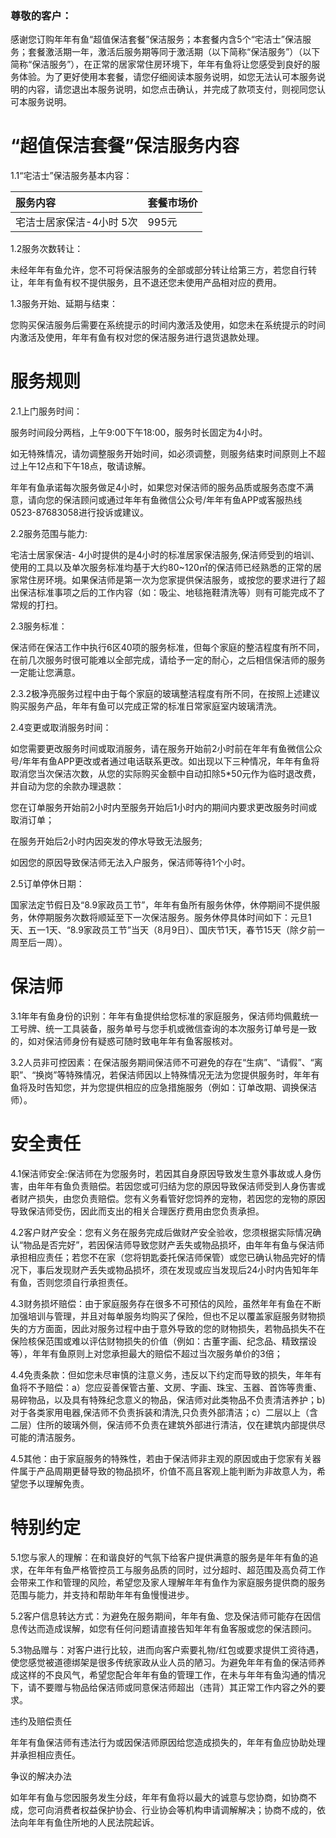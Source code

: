 ### 尊敬的客户：

感谢您订购年年有鱼“超值保洁套餐”保洁服务；本套餐内含5个“宅洁士”保洁服务；套餐激活期一年，激活后服务期等同于激活期（以下简称“保洁服务”）（以下简称“保洁服务”），在正常的居家常住房环境下，年年有鱼将让您感受到良好的服务体验。为了更好使用本套餐，请您仔细阅读本服务说明，如您无法认可本服务说明的内容，请您退出本服务说明，如您点击确认，并完成了款项支付，则视同您认可本服务说明。

# “超值保洁套餐”保洁服务内容

1.1“宅洁士”保洁服务基本内容：

| 服务内容 | 套餐市场价 |
| :--- | :--- |
| 宅洁士居家保洁-4小时 5次 | 995元 |

1.2服务次数转让：

未经年年有鱼允许，您不可将保洁服务的全部或部分转让给第三方，若您自行转让，年年有鱼有权不提供服务，且不退还您未使用产品相对应的费用。

1.3服务开始、延期与结束：

您购买保洁服务后需要在系统提示的时间内激活及使用，如您未在系统提示的时间内激活及使用，年年有鱼有权对您的保洁服务进行退货退款处理。

# 服务规则

2.1上门服务时间：

服务时间段分两档，上午9:00下午18:00，服务时长固定为4小时。

如无特殊情况，请勿调整服务开始时间，如必须调整，则服务结束时间原则上不超过上午12点和下午18点，敬请谅解。

年年有鱼承诺每次服务做足4小时，如果您对保洁师的服务品质或服务态度不满意，请向您的保洁顾问或通过年年有鱼微信公众号/年年有鱼APP或客服热线0523-87683058进行投诉或建议。

2.2服务范围与能力:

宅洁士居家保洁- 4小时提供的是4小时的标准居家保洁服务,保洁师受到的培训、使用的工具以及单次服务标准均基于大约80~120㎡的保洁师已经熟悉的正常的居家常住房环境。如果保洁师是第一次为您家提供保洁服务，或按您的要求进行了超出保洁标准事项之后的工作内容（如：吸尘、地毯拖鞋清洗等）则有可能完成不了常规的打扫。

2.3服务标准：

保洁师在保洁工作中执行6区40项的服务标准，但每个家庭的整洁程度有所不同，在前几次服务时很可能难以全部完成，请给予一定的耐心，之后相信保洁师的服务一定能让您满意。

2.3.2极净亮服务过程中由于每个家庭的玻璃整洁程度有所不同，在按照上述建议购买服务产品，年年有鱼可以完成正常的标准日常家庭室内玻璃清洗。

2.4变更或取消服务时间：

如您需要更改服务时间或取消服务，请在服务开始前2小时前在年年有鱼微信公众号/年年有鱼APP更改或者通过电话联系更改。如出现以下三种情况，年年有鱼将取消您当次保洁次数，从您的实际购买金额中自动扣除5\*50元作为临时退改费，并自动为您的余款办理退款：

您在订单服务开始前2小时内至服务开始后1小时内的期间内要求更改服务时间或取消订单；

在服务开始后2小时内因突发的停水导致无法服务;

如因您的原因导致保洁师无法入户服务，保洁师等待1个小时。

2.5订单停休日期：

国家法定节假日及“8.9家政员工节”，年年有鱼所有服务休停，休停期间不提供服务，休停期服务次数将顺延至下一次保洁服务。服务休停具体时间如下：元旦1天、五一1天、“8.9家政员工节”当天（8月9日）、国庆节1天，春节15天（除夕前一周至后一周）。

# 保洁师

3.1年年有鱼身份的识别：年年有鱼提供给您标准的家庭服务，保洁师均佩戴统一工号牌、统一工具装备，服务单号与您手机或微信查询的本次服务订单号是一致的，如对保洁师身份有疑惑可随时致电年年有鱼客服核对。

3.2人员非可控因素：在保洁服务期间保洁师不可避免的存在“生病”、“请假”、“离职”、“换岗”等特殊情况，若保洁师因以上特殊情况无法为您提供服务时，年年有鱼将及时告知您，并为您提供相应的应急措施服务（例如：订单改期、调换保洁师）。

# 安全责任

4.1保洁师安全:保洁师在为您服务时，若因其自身原因导致发生意外事故或人身伤害，由年年有鱼负责赔偿。若因您或可归结为您的原因导致保洁师受到人身伤害或者财产损失，由您负责赔偿。您有义务看管好您饲养的宠物，若因您的宠物的原因导致保洁师受伤，因此而支出的相关合理医疗费用由您负责承担。

4.2客户财产安全：您有义务在服务完成后做财产安全验收，您须根据实际情况确认“物品是否完好”，若因保洁师导致您财产丢失或物品损坏，由年年有鱼与保洁师承担相应责任；若您不在家（您将钥匙委托保洁师保管）或您已确认物品完好的情况下，事后发现财产丢失或物品损坏，须在发现或应当发现后24小时内告知年年有鱼，否则您须自行承担责任。

4.3财务损坏赔偿：由于家庭服务存在很多不可预估的风险，虽然年年有鱼在不断加强培训与管理，并且对每单服务均购买了保险，但也不足以覆盖家庭服务财物损失的方方面面，因此对服务过程中由于意外导致的您的财物损失，若物品损失不在保险核保范围或难以评估财物损失的价值（例如：古董字画、纪念品、精致摆设等），年年有鱼原则上对您承担最大的赔偿不超过当次服务单价的3倍；

4.4免责条款：但如您未尽审慎的注意义务，违反以下约定而导致的损失，年年有鱼将不予赔偿：a）您应妥善保管古董、文房、字画、珠宝、玉器、首饰等贵重、易碎物品，以及具有特殊纪念意义的物品，保洁师对此类物品不负责清洁养护；b\)对于各类家用电器,保洁师不负责拆装和清洗,只负责外部清洁；c）二层以上（含二层）住所的玻璃外侧，保洁师不负责在建筑外部进行清洁，仅在建筑内部提供尽可能的清洁服务。

4.5其他：由于家庭服务的特殊性，若由于保洁师非主观的原因或由于您家有关器件属于产品周期更替导致的物品损坏，价值不高且客观上能判断为非故意人为，希望您予以理解免责。

# 特别约定

5.1您与家人的理解：在和谐良好的气氛下给客户提供满意的服务是年年有鱼的追求，在年年有鱼严格管控员工与服务品质的同时，过分超时、超范围及高负荷工作会带来工作和管理的风险，希望您及家人理解年年有鱼作为家庭服务提供商的服务范围与能力，并支持和帮助年年有鱼慢慢进步。

5.2客户信息转达方式：为避免在服务期间，年年有鱼、您及保洁师可能存在因信息传达而造成误解，如您有任何问题请直接告知年年有鱼客服或您的保洁顾问。

5.3物品赠与：对客户进行比较，进而向客户索要礼物/红包或要求提供工资待遇，使您感觉被道德绑架是很多传统家政从业人员的陋习。为避免年年有鱼的保洁师养成这样的不良风气，希望您配合年年有鱼的管理工作，在未与年年有鱼沟通的情况下，请不要赠与物品给保洁师或同意保洁师超出（违背）其正常工作内容之外的要求。

违约及赔偿责任

年年有鱼保洁师有违法行为或因保洁师原因给您造成损失的，年年有鱼应协助处理并承担相应责任。

争议的解决办法

如年年有鱼与您因服务发生分歧，年年有鱼将以最大的诚意与您协商，如协商不成，您可向消费者权益保护协会、行业协会等机构申请调解解决；协商不成的，依法向年年有鱼住所地的人民法院起诉。

